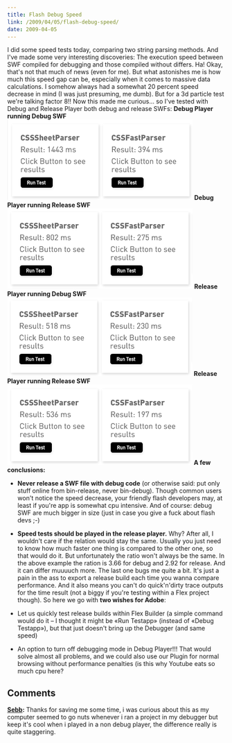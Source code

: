 ```yaml
---
title: Flash Debug Speed
link: /2009/04/05/flash-debug-speed/
date: 2009-04-05
---
```



I did some speed tests today, comparing two string parsing methods. And I've made some very interesting discoveries: The execution speed between SWF compiled for debugging and those compiled without differs. Ha! Okay, that's not that much of news (even for me). But what astonishes me is how much this speed gap can be, especially when it comes to massive data calculations. I somehow always had a somewhat 20 percent speed decrease in mind (I was just presuming, me dumb). But for a 3d particle test we're talking factor 8!! Now this made me curious... so I've tested with Debug and Release Player both debug and release SWFs: **Debug Player running Debug SWF** **![Flash Debug in Debug](/uploads/2009/04/picture-11.png)** **Debug Player running Release SWF** **![Release in Debug](/uploads/2009/04/picture-9.png)** **Release Player running Debug SWF** **![Debug in Release](/uploads/2009/04/picture-12.png)** **Release Player running Release SWF** **![Release in Release](/uploads/2009/04/picture-13.png)** **A few conclusions:**

  * **Never release a SWF file with debug code** (or otherwise said: put only stuff online from bin-release, never bin-debug). Though common users won't notice the speed decrease, your friendly flash developers may, at least if you're app is somewhat cpu intensive. And of course: debug SWF are much bigger in size (just in case you give a fuck about flash devs ;-)
  * **Speed tests should be played in the release player.** Why? After all, I wouldn't care if the relation would stay the same. Usually you just need to know how much faster one thing is compared to the other one, so that would do it. But unfortunately the ratio won't always be the same. In the above example the ration is 3.66 for debug and 2.92 for release. And it can differ muuuuch more.
The last one bugs me quite a bit. It's just a pain in the ass to export a release build each time you wanna compare performance. And it also means you can't do quick'n'dirty trace outputs for the time result (not a biggy if you're testing within a Flex project though). So here we go with **two wishes for Adobe**: 

  * Let us quickly test release builds within Flex Builder (a simple command would do it – I thought it might be «Run Testapp» (instead of «Debug Testapp»), but that just doesn't bring up the Debugger (and same speed)
  * An option to turn off debugging mode in Debug Player!!! That would solve almost all problems, and we could also use our Plugin for normal browsing without performance penalties (is this why Youtube eats so much cpu here?

## Comments

**[Sebb](#614 "2012-01-22 18:41:27"):** Thanks for saving me some time, i was curious about this as my computer seemed to go nuts whenever i ran a project in my debugger but keep it's cool when i played in a non debug player, the difference really is quite staggering.

